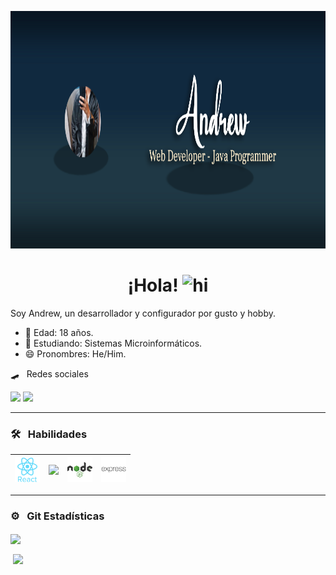 <p align="center">
<img alt="GIF" src="https://github.com/ItzPipeG/ItzPipeG/blob/main/images/bannerandrew.png" height="380" />
 <p/>
<h1 align="center"> ¡Hola! <img src="https://user-images.githubusercontent.com/1303154/88677602-1635ba80-d120-11ea-84d8-d263ba5fc3c0.gif" width="28px" alt="hi"></h1>

Soy Andrew, un desarrollador y configurador por gusto y hobby.

<!-- TODO: Add last video link -->

- 🤔 Edad: 18 años.
- 📕 Estudiando: Sistemas Microinformáticos.
- 😄 Pronombres: He/Him.

🛹 &nbsp; Redes sociales

[<img src="https://img.shields.io/badge/linkedin-%230077B5.svg?&style=for-the-badge&logo=linkedin&logoColor=white" />](https://www.linkedin.com/in/navodya-pasqual-11ba801b1/)
<img src="https://img.shields.io/badge/twitter-%231DA1F2.svg?&style=for-the-badge&logo=twitter&logoColor=white" />

<hr>

### 🛠 &nbsp; Habilidades

|<img src="https://raw.githubusercontent.com/devicons/devicon/master/icons/react/react-original-wordmark.svg" width=40> | <img src="https://www.vectorlogo.zone/logos/springio/springio-icon.svg" width=40> | <img src="https://raw.githubusercontent.com/devicons/devicon/master/icons/nodejs/nodejs-original-wordmark.svg" width="40"> | <img src="https://raw.githubusercontent.com/devicons/devicon/master/icons/express/express-original-wordmark.svg" width="40"> |
|:-:|:-:|:-:|:-:|

<hr>

### ⚙️ &nbsp; Git Estadísticas
 
<p><img align="center" src="https://github-readme-stats.vercel.app/api?username=ItzPipeG&theme=dark&show_icons=true" /></p>
<p>&nbsp;<img align="center" src="https://github-readme-stats.vercel.app/api/top-langs/?username=ItzPipeG&theme=dark&layout=compact" width="410" /></p>


